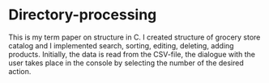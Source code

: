 # Directory-processing
This is my term paper on structure in C. I created structure of grocery store catalog and I implemented search, sorting, editing, deleting, adding products. Initially, the data is read from the CSV-file, the dialogue with the user takes place in the console by selecting the number of the desired action.
